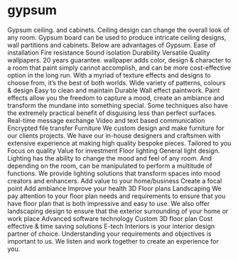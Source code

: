 # gypsum
Gypsum ceiling. and cabinets. Ceiling design can change the overall look of any room. Gypsum board can be used to produce intricate ceiling designs, wall partitions and cabinets. Below are advantages of Gypsum. Ease of installation Fire resistance Sound isolation Durability Versatile  Quality wallpapers. 20 years guarantee. wallpaper adds color, design &amp; character to a room that paint simply cannot accomplish, and can be more cost-effective option in the long run. With a myriad of texture effects and designs to choose from, it’s the best of both worlds. Wide variety of patterns, colours &amp; design Easy to clean and maintain Durable  Wall effect paintwork. Paint effects allow you the freedom to capture a mood, create an ambiance and transform the mundane into something special. Some techniques also have the extremely practical benefit of disguising less than perfect surfaces. Real-time message exchange Video and text based communication Encrypted file transfer  Furniture We custom design and make furniture for our clients projects. We have our in-house designers and craftsmen with extensive experience at making high quality bespoke pieces. Tailored to you Focus on quality Value for investment  Floor lighting General light design. Lighting has the ability to change the mood and feel of any room. And depending on the room, can be manipulated to perform a multitude of functions. We provide lighting solutions that transform spaces into mood creators and enhancers. Add value to your home/business Create a focal point Add ambiance Improve your health  3D Floor plans Landscaping We pay attention to your floor plan needs and requirements to ensure that you have floor plan that is both impressive and easy to use. We also offer landscaping design to ensure that the exterior surrounding of your home or work place Advanced software technology Custom 3D floor plan Cost effective &amp; time saving solutions  E-tech Interiors is your interior design partner of choice. Understanding your requirements and objectives is important to us. We listen and work together to create an experience for you.
